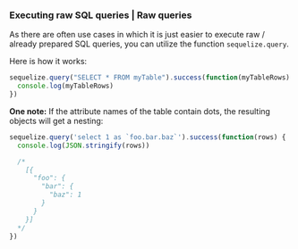 ### Executing raw SQL queries | Raw queries

As there are often use cases in which it is just easier to execute raw / already prepared SQL queries, you can utilize the function `sequelize.query`.

Here is how it works:

```js
sequelize.query("SELECT * FROM myTable").success(function(myTableRows) {
  console.log(myTableRows)
})
```

**One note:** If the attribute names of the table contain dots, the resulting objects will get a nesting:

```js
sequelize.query('select 1 as `foo.bar.baz`').success(function(rows) {
  console.log(JSON.stringify(rows))

  /*
    [{
      "foo": {
        "bar": {
          "baz": 1
        }
      }
    }]
  */
})
```
